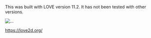 This was built with LOVE version 11.2. It has not been tested with other versions.

![...](http://media.giphy.com/media/dvCB9GlKvaT1r4SmRH/giphy.gif)

https://love2d.org/
